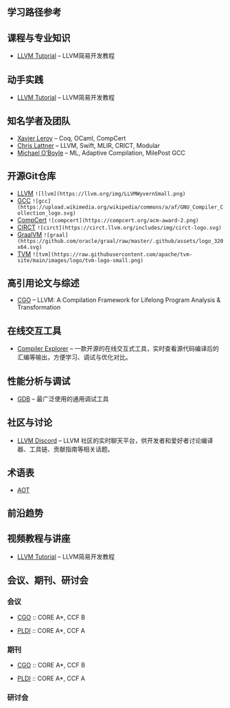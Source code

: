 ## 学习路径参考

## 课程与专业知识

- [LLVM Tutorial](https://llvm.org/docs/tutorial/) – LLVM简易开发教程

## 动手实践

- [LLVM Tutorial](https://llvm.org/docs/tutorial/) – LLVM简易开发教程

## 知名学者及团队

- [Xavier Leroy](https://github.com/xavierleroy) – Coq, OCaml, CompCert
- [Chris Lattner](https://en.wikipedia.org/wiki/Chris_Lattner) – LLVM, Swift, MLIR, CRICT, Modular
- [Michael O’Boyle](https://en.wikipedia.org/wiki/Michael_O%27Boyle) – ML, Adaptive Compilation, MilePost GCC

## 开源Git仓库

- [LLVM](https://github.com/llvm/llvm-project) `![llvm](https://llvm.org/img/LLVMWyvernSmall.png)`
- [GCC](https://gcc.gnu.org/) `![gcc](https://upload.wikimedia.org/wikipedia/commons/a/af/GNU_Compiler_Collection_logo.svg)`
- [CompCert](https://github.com/AbsInt/CompCert) `![compcert](https://compcert.org/acm-award-2.png)`
- [CIRCT](https://github.com/llvm/circt) `![circt](https://circt.llvm.org/includes/img/circt-logo.svg)`
- [GraalVM](https://github.com/oracle/graal) `![graal](https://github.com/oracle/graal/raw/master/.github/assets/logo_320x64.svg)`
- [TVM](https://github.com/apache/tvm) `![tvm](https://raw.githubusercontent.com/apache/tvm-site/main/images/logo/tvm-logo-small.png)`

## 高引用论文与综述

- [CGO](http://dl.acm.org/doi/10.5555/977395.977673) – LLVM: A Compilation Framework for Lifelong Program Analysis & Transformation

## 在线交互工具

- [Compiler Explorer](https://godbolt.org/) – 一款开源的在线交互式工具，实时查看源代码编译后的汇编等输出，方便学习、调试与优化对比。

## 性能分析与调试

- [GDB](https://www.gnu.org/software/gdb/) – 最广泛使用的通用调试工具

## 社区与讨论

- [LLVM Discord](https://discord.com/invite/xS7Z362) – LLVM 社区的实时聊天平台，供开发者和爱好者讨论编译器、工具链、贡献指南等相关话题。

## 术语表

- [AOT](https://en.wikipedia.org/wiki/Ahead-of-time_compilation)

## 前沿趋势

## 视频教程与讲座

- [LLVM Tutorial](https://llvm.org/docs/tutorial/) – LLVM简易开发教程

## 会议、期刊、研讨会

### 会议

- [CGO](https://dl.acm.org/conference/cgo) :: CORE A*, CCF B  

- [PLDI](https://dl.acm.org/conference/pldi) :: CORE A*, CCF A

### 期刊

- [CGO](https://dl.acm.org/conference/cgo) :: CORE A*, CCF B  

- [PLDI](https://dl.acm.org/conference/pldi) :: CORE A*, CCF A

### 研讨会
